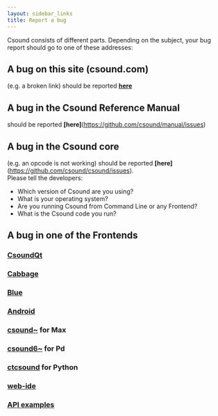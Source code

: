 ```yaml
---
layout: sidebar_links
title: Report a bug
---
```


Csound consists of different parts. Depending on the subject, your bug report should go to one of these addresses:

## A bug on this site (csound.com)
(e.g. a broken link) should be reported 
[**here**](https://github.com/csound/csound.github.io/issues)

## A bug in the Csound Reference Manual
should be reported 
**[here]**(https://github.com/csound/manual/issues)

## A bug in the Csound core
(e.g. an opcode is not working) should be reported 
**[here]**(https://github.com/csound/csound/issues).  
Please tell the developers:
- Which version of Csound are you using?
- What is your operating system?
- Are you running Csound from Command Line or any Frontend?
- What is the Csound code you run?

## A bug in one of the Frontends
### [CsoundQt](https://github.com/CsoundQt/CsoundQt/issues)
### [Cabbage](https://forum.cabbageaudio.com/c/cabbage-slugs)
### [Blue](https://github.com/kunstmusik/blue/issues)
### [Android](https://github.com/gogins/csound-extended/issues)
### [csound~](https://github.com/csound/csound_tilde/issues) for Max
### [csound6~](https://github.com/csound/csound_pd/issues) for Pd
### [ctcsound](https://github.com/csound/ctcsound/issues) for Python
### [web-ide](https://github.com/csound/web-ide/issues)
### [API examples](https://github.com/csound/csoundAPI_examples/issues)


